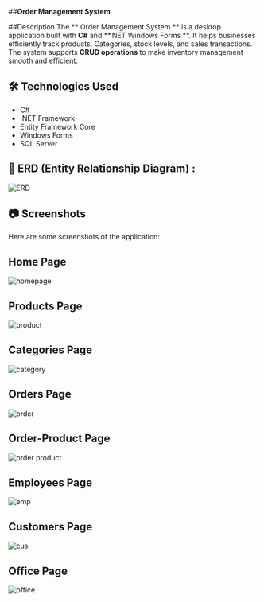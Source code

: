 ##**Order Management System**

##Description
The ** Order Management System ** is a desktop application built with **C#** and **.NET Windows Forms **.
It helps businesses efficiently track products, Categories, stock levels, and sales transactions.
The system supports **CRUD operations** to make inventory management smooth and efficient.

## 🛠️ Technologies Used
 -  C#
 - .NET Framework
 -  Entity Framework Core
 -  Windows Forms
 -  SQL Server


## 📌 ERD (Entity Relationship Diagram) :
![ERD](https://github.com/user-attachments/assets/2fc0cf94-bbee-4b76-affb-7a6d19c52e19)


## 📷 Screenshots
Here are some screenshots of the application:
## Home Page
![homepage](https://github.com/user-attachments/assets/38305273-d61c-4383-b877-8ec68e684632)
## Products Page
![product](https://github.com/user-attachments/assets/e36ea11f-6f52-4248-9411-ef30c79fc829)
## Categories Page
![category](https://github.com/user-attachments/assets/1a502fd2-2703-4b78-aedd-2bb11aa1b0be)
## Orders Page
![order](https://github.com/user-attachments/assets/da4e9cb0-7204-42cc-80cc-ca084787a047)
## Order-Product Page
![order product](https://github.com/user-attachments/assets/7567f1cf-e60c-4c77-8a8b-28260f1cf27e)
## Employees Page
![emp](https://github.com/user-attachments/assets/121aeb37-dbad-4c62-b647-6ef1aa384c14)
## Customers Page
![cus](https://github.com/user-attachments/assets/f1580e99-6188-46a6-8ae5-c5b1fd72e5c0)
## Office Page
![office](https://github.com/user-attachments/assets/3a7383fb-d0dd-4d7a-a2bf-4ca2b8a936b3)

